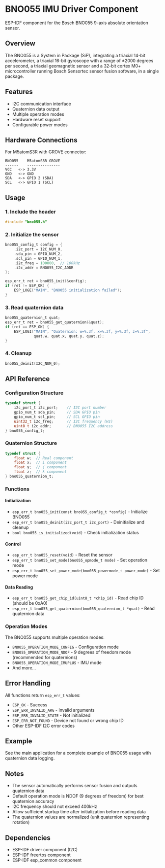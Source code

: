 # BNO055 IMU Driver Component

ESP-IDF component for the Bosch BNO055 9-axis absolute orientation sensor.

## Overview

The BNO055 is a System in Package (SiP), integrating a triaxial 14-bit accelerometer, a triaxial 16-bit gyroscope with a range of ±2000 degrees per second, a triaxial geomagnetic sensor and a 32-bit cortex M0+ microcontroller running Bosch Sensortec sensor fusion software, in a single package.

## Features

- I2C communication interface
- Quaternion data output
- Multiple operation modes
- Hardware reset support
- Configurable power modes

## Hardware Connections

For M5atomS3R with GROVE connector:

```
BNO055    M5atomS3R GROVE
------    ---------------
VCC   <-> 3.3V
GND   <-> GND
SDA   <-> GPIO 2 (SDA)
SCL   <-> GPIO 1 (SCL)
```

## Usage

### 1. Include the header

```c
#include "bno055.h"
```

### 2. Initialize the sensor

```c
bno055_config_t config = {
    .i2c_port = I2C_NUM_0,
    .sda_pin = GPIO_NUM_2,
    .scl_pin = GPIO_NUM_1,
    .i2c_freq = 100000,  // 100kHz
    .i2c_addr = BNO055_I2C_ADDR
};

esp_err_t ret = bno055_init(&config);
if (ret != ESP_OK) {
    ESP_LOGE("MAIN", "BNO055 initialization failed");
}
```

### 3. Read quaternion data

```c
bno055_quaternion_t quat;
esp_err_t ret = bno055_get_quaternion(&quat);
if (ret == ESP_OK) {
    ESP_LOGI("MAIN", "Quaternion: w=%.3f, x=%.3f, y=%.3f, z=%.3f", 
             quat.w, quat.x, quat.y, quat.z);
}
```

### 4. Cleanup

```c
bno055_deinit(I2C_NUM_0);
```

## API Reference

### Configuration Structure

```c
typedef struct {
    i2c_port_t i2c_port;    // I2C port number
    gpio_num_t sda_pin;     // SDA GPIO pin
    gpio_num_t scl_pin;     // SCL GPIO pin
    uint32_t i2c_freq;      // I2C frequency (Hz)
    uint8_t i2c_addr;       // BNO055 I2C address
} bno055_config_t;
```

### Quaternion Structure

```c
typedef struct {
    float w;  // Real component
    float x;  // i component
    float y;  // j component
    float z;  // k component
} bno055_quaternion_t;
```

### Functions

#### Initialization
- `esp_err_t bno055_init(const bno055_config_t *config)` - Initialize BNO055
- `esp_err_t bno055_deinit(i2c_port_t i2c_port)` - Deinitialize and cleanup
- `bool bno055_is_initialized(void)` - Check initialization status

#### Control
- `esp_err_t bno055_reset(void)` - Reset the sensor
- `esp_err_t bno055_set_mode(bno055_opmode_t mode)` - Set operation mode
- `esp_err_t bno055_set_power_mode(bno055_powermode_t power_mode)` - Set power mode

#### Data Reading
- `esp_err_t bno055_get_chip_id(uint8_t *chip_id)` - Read chip ID (should be 0xA0)
- `esp_err_t bno055_get_quaternion(bno055_quaternion_t *quat)` - Read quaternion data

### Operation Modes

The BNO055 supports multiple operation modes:

- `BNO055_OPERATION_MODE_CONFIG` - Configuration mode
- `BNO055_OPERATION_MODE_NDOF` - 9 degrees of freedom mode (recommended for quaternions)
- `BNO055_OPERATION_MODE_IMUPLUS` - IMU mode
- And more...

## Error Handling

All functions return `esp_err_t` values:
- `ESP_OK` - Success
- `ESP_ERR_INVALID_ARG` - Invalid arguments
- `ESP_ERR_INVALID_STATE` - Not initialized
- `ESP_ERR_NOT_FOUND` - Device not found or wrong chip ID
- Other ESP-IDF I2C error codes

## Example

See the main application for a complete example of BNO055 usage with quaternion data logging.

## Notes

- The sensor automatically performs sensor fusion and outputs quaternion data
- Default operation mode is NDOF (9 degrees of freedom) for best quaternion accuracy
- I2C frequency should not exceed 400kHz
- Allow sufficient startup time after initialization before reading data
- The quaternion values are normalized (unit quaternion representing rotation)

## Dependencies

- ESP-IDF driver component (I2C)
- ESP-IDF freertos component
- ESP-IDF esp_common component